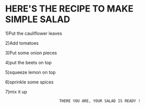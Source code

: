 # HERE'S THE RECIPE TO MAKE SIMPLE SALAD 

 1)Put the cauliflower leaves

 2)Add tomatoes

 3)Put some onion pieces 

 4)put the beets on top 

 5)squeeze lemon on top

 6)sprinkle some spices

 7)mix it up

                            THERE YOU ARE, YOUR SALAD IS READY !